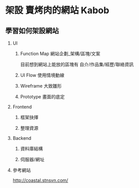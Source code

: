 # 架設 賣烤肉的網站 Kabob 

## 學習如何架設網站

1. UI

    1. Function Map
      網站企劃_架構/區塊/文案

          目前想到網站上能放的區塊有
          自介/作品集/經歷/聯絡資訊

    2. UI Flow
      使用情境動線

    3. Wireframe
       大致雛形

    4. Prototype 
        畫面的底定

2. Frontend

    1. 框架抉擇

    2. 整理資源

3. Backend
    1. 資料庫結構

    2. 伺服器/網址

4. 參考網站

    http://coastal.stnsvn.com/
